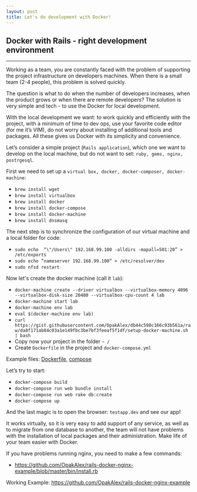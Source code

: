 ```yaml
---
layout: post
title: Let's do development with Docker!
---
```


## Docker with Rails - right development environment
***
Working as a team, you are constantly faced with the problem of supporting the project infrastructure on developers machines. When there is a small team (2-4 people), this problem is solved quickly.    

The question is what to do when the number of developers increases, when the product grows or when there are remote developers? The solution is very simple and tech - to use the Docker for local development.  

With the local development we want: to work quickly and efficiently with the project, with a minimum of time to dev ops, use your favorite code editor (for me it’s VIM), do not worry about installing of additional tools and packages. All these gives us Docker with its simplicity and convenience.

Let’s consider a simple project (`Rails application`), which one we want to develop on the local machine, but do not want to set: `ruby, gems, nginx, postrgesql`.

First we need to set up a `virtual box, docker, docker-composer, docker-machine`:

* `brew install wget`
* `brew install virtualbox`
* `brew install docker`
* `brew install docker-compose`
* `brew install docker-machine`
* `brew install dnsmasq`

The next step is to synchronize the configuration of our virtual machine and a local folder for code:

* `sudo echo  “\"/Users\" 192.168.99.100 -alldirs -mapall=501:20” > /etc/exports`
* `sudo echo “nameserver 192.168.99.100” > /etc/resolver/dev`
* `sudo nfsd restart`

Now let's create the docker machine (call it `lab`):

* `docker-machine create --driver virtualbox --virtualbox-memory 4096 --virtualbox-disk-size 20480 --virtualbox-cpu-count 4 lab`
* `docker-machine start lab`
* `docker-machine env lab`
* `eval $(docker-machine env lab)`
* `curl https://gist.githubusercontent.com/OpakAlex/db44c598c166c93b561a/raw/da8f171ab84c03a1e149fbc3be7bf3feeaf5f1df/setup-docker-machine.sh | bash`
* Copy now your project in the folder `~ /`
* Create `Dockerfile` in the project and `docker-compose.yml`

Example files: [Dockerfile](https://github.com/OpakAlex/rails-docker-nginx-example/blob/master/Dockerfile),
[compose](https://github.com/OpakAlex/rails-docker-nginx-example/blob/master/docker-compose.yml)

Let’s try to start:

* `docker-compose build`
* `docker-compose run web bundle install`
* `docker-compose run web rake db:create`
* `docker-compose up`

And the last magic is to open the browser: `testapp.dev` and see our app!

It works virtually, so it is very easy to add support of any service, as well as to migrate from one database to another, the team will not have problems with the installation of local packages and their administration. Make life of your team easier with Docker.

If you have problems running nginx, you need to make a few commands:

* https://github.com/OpakAlex/rails-docker-nginx-example/blob/master/bin/install.rb

Working Example: https://github.com/OpakAlex/rails-docker-nginx-example
